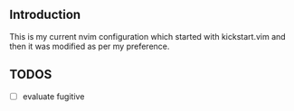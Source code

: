 ## Introduction

This is my current nvim configuration which started with kickstart.vim and then it was modified as per my preference.

## TODOS

- [ ] evaluate fugitive
